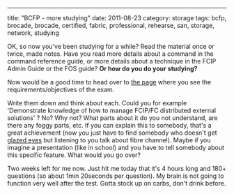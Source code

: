 ---
title: "BCFP - more studying"
date: 2011-08-23
category: storage
tags: bcfp, brocade, brocade, certified, fabric, professional, rehearse, san, storage, network, studying

OK, so now you've been studying for a while? Read the material once or twice, made notes. Have you read more details about a command in the command reference guide, or more details about a technique in the FCIP Admin Guide or the FOS guide? **Or how do you do your studying?**

Now would be a good time to head over to [the page](http://community.brocade.com/docs/DOC-2041 "le page") where you see the requirements/objectives of the exam.

Write them down and think about each. Could you for example 'Demonstrate knowledge of how to manage FCIP/FC distributed external solutions' ? No? Why not? What parts about it do you not understand, are there any foggy parts, etc. If you can explain this to somebody, that's a great achievement (now you just have to find somebody who doesn't get [glazed eyes](http://www.urbandictionary.com/define.php?term=glazed%20eyes "ahh, urbandictionary to the rescue") but listening to you talk about fibre channel). Maybe if you imagine a presentation (like in school) and you have to tell somebody about this specific feature. What would you go over?

Two weeks left for me now. Just hit me today that it's 4 hours long and 180+ questions (so about 1min 20seconds per question). My brain is not going to function very well after the test. Gotta stock up on carbs, don't drink before.
